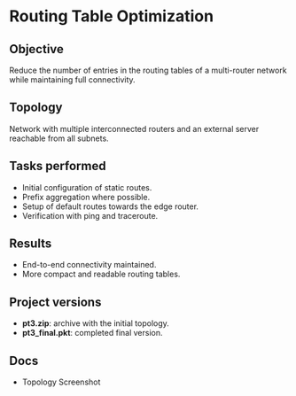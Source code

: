 # Routing Table Optimization

## Objective
Reduce the number of entries in the routing tables of a multi-router network while maintaining full connectivity.  

## Topology
Network with multiple interconnected routers and an external server reachable from all subnets.  

## Tasks performed
- Initial configuration of static routes.  
- Prefix aggregation where possible.  
- Setup of default routes towards the edge router.  
- Verification with ping and traceroute.  

## Results
- End-to-end connectivity maintained.  
- More compact and readable routing tables.  

## Project versions
- **pt3.zip**: archive with the initial topology.  
- **pt3_final.pkt**: completed final version.

## Docs
- Topology Screenshot

